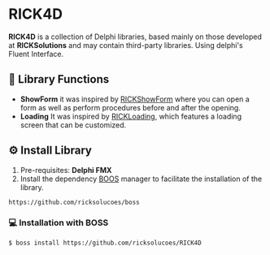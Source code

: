 # RICK4D

**RICK4D** is a collection of Delphi libraries, based mainly on those developed at **RICKSolutions** and may contain third-party libraries. Using delphi's Fluent Interface.

##  📘 Library Functions

- **ShowForm** it was inspired by [RICKShowForm](https://github.com/ricksolucoes/RICKShowForm) where you can open a form as well as perform procedures before and after the opening.
- **Loading** It was inspired by [RICKLoading](https://github.com/ricksolucoes/RICKLoading), which features a loading screen that can be customized.

## ⚙️ Install Library

1. Pre-requisites: **Delphi FMX**
2. Install the dependency [BOOS](https://github.com/ricksolucoes/boss) manager to facilitate the installation of the library.
```shell
https://github.com/ricksolucoes/boss
```

### 💻 Installation with BOSS
```shell
$ boss install https://github.com/ricksolucoes/RICK4D
```
